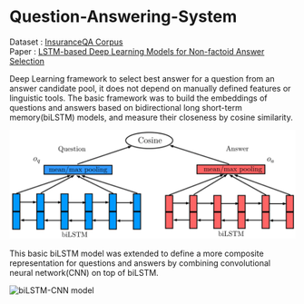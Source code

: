 # Question-Answering-System
Dataset : [InsuranceQA Corpus](https://github.com/shuzi/insuranceQA)  
Paper : [LSTM-based Deep Learning Models for Non-factoid Answer Selection](https://arxiv.org/pdf/1511.04108v4.pdf)

Deep Learning framework to select best answer for a question from an answer candidate pool, it does not depend on manually defined features or linguistic tools. The basic framework was to build the embeddings of questions and answers based on bidirectional long short-term memory(biLSTM) models, and measure their closeness by cosine similarity.

![biLSTM model](/images/biLSTM.png)

This basic biLSTM model was extended to define a more composite representation for questions and answers by combining convolutional neural network(CNN) on top of biLSTM.

![biLSTM-CNN model](/images/biLSTM/CNN.png)
